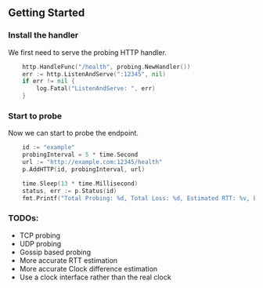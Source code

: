 ## Getting Started

### Install the handler

We first need to serve the probing HTTP handler.

```go
    http.HandleFunc("/health", probing.NewHandler())
    err := http.ListenAndServe(":12345", nil)
	if err != nil {
		log.Fatal("ListenAndServe: ", err)
	}
```

### Start to probe

Now we can start to probe the endpoint.

``` go
    id := "example"
    probingInterval = 5 * time.Second
    url := "http://example.com:12345/health"
    p.AddHTTP(id, probingInterval, url)

	time.Sleep(13 * time.Millisecond)
	status, err := p.Status(id)
    fmt.Printf("Total Probing: %d, Total Loss: %d, Estimated RTT: %v, Estimated Clock Difference: %v", status.Total(), status.Loss(), status.SRTT(), status.ClockDiff())
```

### TODOs:

- TCP probing
- UDP probing
- Gossip based probing
- More accurate RTT estimation
- More accurate Clock difference estimation
- Use a clock interface rather than the real clock
